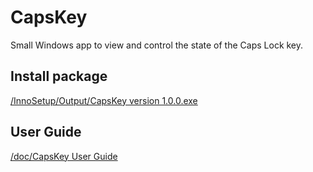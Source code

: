 # CapsKey
Small Windows app to view and control the state of the Caps Lock key.

## Install package
[/InnoSetup/Output/CapsKey version 1.0.0.exe](https://github.com/computingman/CapsKey/blob/master/CapsKey/InnoSetup/Output/CapsKey%20version%201.0.0.exe)

## User Guide
[/doc/CapsKey User Guide](https://github.com/computingman/CapsKey/blob/master/CapsKey/doc/CapsKey_User_Guide.md)
